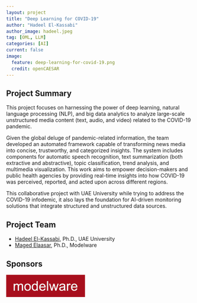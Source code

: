 ```yaml
---
layout: project
title: "Deep Learning for COVID-19"
author: "Hadeel El-Kassabi"
author_image: hadeel.jpeg
tag: [OML, LLM]
categories: [AI]
current: false
image:
  feature: deep-learning-for-covid-19.png
  credit: openCAESAR
---
```


## Project Summary

This project focuses on harnessing the power of deep learning, natural language processing (NLP), and big data analytics to analyze large-scale unstructured media content (text, audio, and video) related to the COVID-19 pandemic.

Given the global deluge of pandemic-related information, the team developed an automated framework capable of transforming news media into concise, trustworthy, and categorized insights. The system includes components for automatic speech recognition, text summarization (both extractive and abstractive), topic classification, trend analysis, and multimedia visualization. This work aims to empower decision-makers and public health agencies by providing real-time insights into how COVID-19 was perceived, reported, and acted upon across different regions.

This collaborative project with UAE University while trying to address the COVID-19 infodemic, it also lays the foundation for AI-driven monitoring solutions that integrate structured and unstructured data sources.

## Project Team

- [Hadeel El-Kassabi](https://www.linkedin.com/in/hadeel-el-kassabi-394386b/), Ph.D., UAE University
- [Maged Elaasar](/contributors/Maged%20Elaasar.html), Ph.D., Modelware

## Sponsors

[![Modelware](/assets/img/modelware.png)](https://modelware.io/)